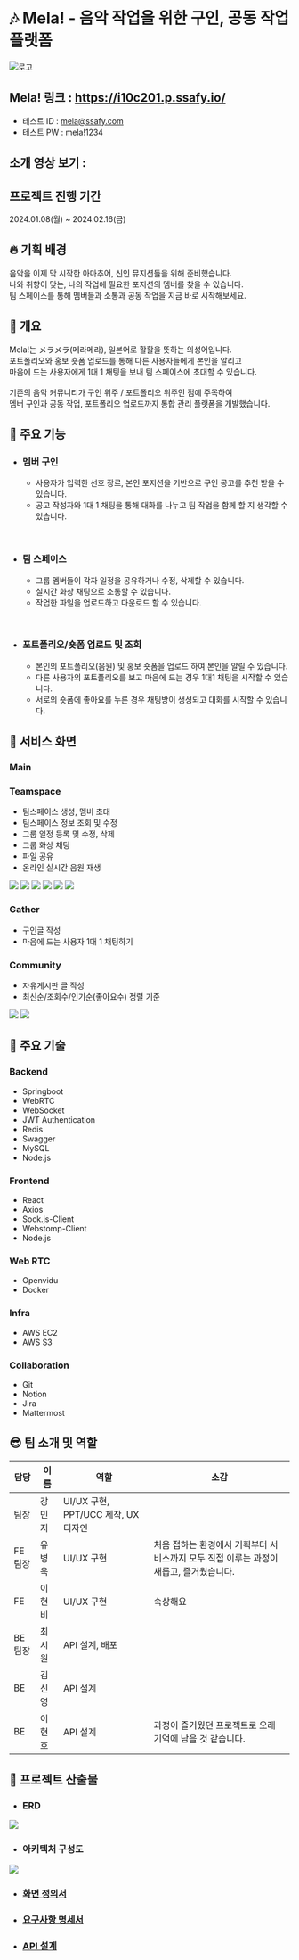 # :notes: Mela! - 음악 작업을 위한 구인, 공동 작업 플랫폼
![로고](./frontend/src/assets/images/logo.png)

## Mela! 링크 : https://i10c201.p.ssafy.io/
- 테스트 ID : mela@ssafy.com <br>
- 테스트 PW : mela!1234

## 소개 영상 보기 : 

## 프로젝트 진행 기간
2024.01.08(월) ~ 2024.02.16(금)

## :fire: 기획 배경
음악을 이제 막 시작한 아마추어, 신인 뮤지션들을 위해 준비했습니다.<br>
나와 취향이 맞는, 나의 작업에 필요한 포지션의 멤버를 찾을 수 있습니다.<br>
팀 스페이스를 통해 멤버들과 소통과 공동 작업을 지금 바로 시작해보세요.

## :hatching_chick: 개요
Mela!는 メラメラ(메라메라), 일본어로 활활을 뜻하는 의성어입니다.<br>
포트폴리오와 홍보 숏폼 업로드를 통해 다른 사용자들에게 본인을 알리고<br>
마음에 드는 사용자에게 1대 1 채팅을 보내 팀 스페이스에 초대할 수 있습니다.<br>
<br>
기존의 음악 커뮤니티가 구인 위주 / 포트폴리오 위주인 점에 주목하여<br>
멤버 구인과 공동 작업, 포트폴리오 업로드까지 통합 관리 플랫폼을 개발했습니다.

## :blue_heart: 주요 기능
- ### 멤버 구인
  - 사용자가 입력한 선호 장르, 본인 포지션을 기반으로 구인 공고를 추천 받을 수 있습니다.
  - 공고 작성자와 1대 1 채팅을 통해 대화를 나누고 팀 작업을 함께 할 지 생각할 수 있습니다.

<br>

- ### 팀 스페이스
  - 그룹 멤버들이 각자 일정을 공유하거나 수정, 삭제할 수 있습니다.
  - 실시간 화상 채팅으로 소통할 수 있습니다.
  - 작업한 파일을 업로드하고 다운로드 할 수 있습니다.

<br>

- ### 포트폴리오/숏폼 업로드 및 조회
  - 본인의 포트폴리오(음원) 및 홍보 숏폼을 업로드 하여 본인을 알릴 수 있습니다.
  - 다른 사용자의 포트폴리오를 보고 마음에 드는 경우 1대1 채팅을 시작할 수 있습니다.
  - 서로의 숏폼에 좋아요를 누른 경우 채팅방이 생성되고 대화를 시작할 수 있습니다.

## :mag_right: 서비스 화면
### Main

### Teamspace
  - 팀스페이스 생성, 멤버 초대
  - 팀스페이스 정보 조회 및 수정
  - 그룹 일정 등록 및 수정, 삭제
  - 그룹 화상 채팅
  - 파일 공유
  - 온라인 실시간 음원 재생
<img src=./Docs/teammain.PNG>
<img src=./Docs/teamdetail.PNG>
<img src=./Docs/teammanage.PNG>
<img src=./Docs/teamscheduleadd.PNG>
<img src=./Docs/fileupload.PNG>
<img src=./Docs/seq.PNG>

### Gather
  - 구인글 작성
  - 마음에 드는 사용자 1대 1 채팅하기


### Community
  - 자유게시판 글 작성
  - 최신순/조회수/인기순(좋아요수) 정렬 기준
<img src=./Docs/communitylist.PNG>
<img src=./Docs/communitydetail.PNG>


## :key: 주요 기술
### Backend
  - Springboot
  - WebRTC
  - WebSocket
  - JWT Authentication
  - Redis
  - Swagger
  - MySQL
  - Node.js

### Frontend
  - React
  - Axios
  - Sock.js-Client
  - Webstomp-Client
  - Node.js

### Web RTC
  - Openvidu
  - Docker

### Infra
  - AWS EC2
  - AWS S3

### Collaboration
  - Git
  - Notion
  - Jira
  - Mattermost

## :sunglasses: 팀 소개 및 역할
|담당|이름|역할|소감|
|---|---|---|---|
|팀장|강민지|UI/UX 구현, PPT/UCC 제작, UX 디자인|
|FE팀장|유병욱|UI/UX 구현| 처음 접하는 환경에서 기획부터 서비스까지 모두 직접 이루는 과정이 새롭고, 즐거웠습니다.|
|FE|이현비|UI/UX 구현|속상해요|
|BE팀장|최시원|API 설계, 배포|
|BE|김신영|API 설계|
|BE|이현호|API 설계|과정이 즐거웠던 프로젝트로 오래 기억에 남을 것 같습니다.

## :hammer: 프로젝트 산출물
- ### ERD
<img src=./Docs/ERD.png>

- ### 아키텍처 구성도
<img src=./Docs/아키텍처구성도.PNG>

- ### [화면 정의서](https://www.figma.com/file/IX4LHI9096wtPgbeMZF4tr/C201-team-library?type=design&node-id=0%3A1&mode=design&t=ZOYZB5RR2vzpZ1Hh-1)
- ### [요구사항 명세서](https://valuable-flyingfish-5f5.notion.site/4e8269aba1c0414bb997d0a2554833af?pvs=74)
- ### [API 설계](https://valuable-flyingfish-5f5.notion.site/API-aff8baaa08d44954a433ef4645ba6dad)
